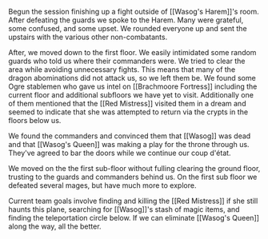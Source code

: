 Begun the session finishing up a fight outside of [[Wasog's Harem]]'s room. After defeating the guards we spoke to the Harem. Many were grateful, some confused, and some upset. We rounded everyone up and sent the upstairs with the various other non-combatants.

After, we moved down to the first floor. We easily intimidated some random guards who told us where their commanders were. We tried to clear the area while avoiding unnecessary fights. This means that many of the dragon abominations did not attack us, so we left them be. We found some Ogre stablemen who gave us intel on [[Brachmoore Fortress]] including the current floor and additional subfloors we have yet to visit. Additionally one of them mentioned that the [[Red Mistress]] visited them in a dream and seemed to indicate that she was attempted to return via the crypts in the floors below us.

We found the commanders and convinced them that [[Wasog]] was dead and that [[Wasog's Queen]] was making a play for the throne through us. They've agreed to bar the doors while we continue our coup d'état.

We moved on the the first sub-floor without fulling clearing the ground floor, trusting to the guards and commanders behind us. On the first sub floor we defeated several mages, but have much more to explore.

Current team goals involve finding and killing the [[Red Mistress]] if she still haunts this plane, searching for [[Wasog]]'s stash of magic items, and finding the teleportation circle below. If we can eliminate [[Wasog's Queen]] along the way, all the better.